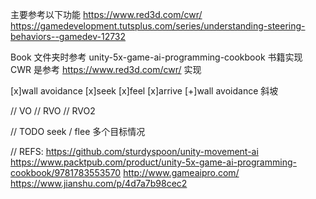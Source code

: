 主要参考以下功能
https://www.red3d.com/cwr/
https://gamedevelopment.tutsplus.com/series/understanding-steering-behaviors--gamedev-12732


Book 文件夹时参考 unity-5x-game-ai-programming-cookbook 书籍实现
CWR 是参考 https://www.red3d.com/cwr/ 实现

[x]wall avoidance
[x]seek
[x]feel
[x]arrive
[+]wall avoidance 斜坡

// VO
// RVO
// RVO2

// TODO
seek / flee 多个目标情况

// REFS:
https://github.com/sturdyspoon/unity-movement-ai
https://www.packtpub.com/product/unity-5x-game-ai-programming-cookbook/9781783553570
http://www.gameaipro.com/
https://www.jianshu.com/p/4d7a7b98cec2

